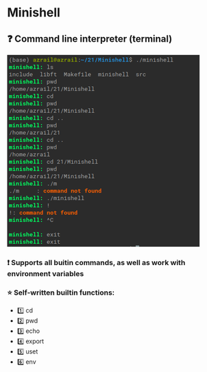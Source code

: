 # Minishell
## :question: Сommand line interpreter (terminal)
![alt text](/1.png)
###  :exclamation: Supports all buitin commands, as well as work with environment variables
### :star: Self-written builtin functions:
- :one: cd
- 2️⃣ pwd
- 3️⃣ echo
- 4️⃣ export
- 5️⃣ uset
- 6️⃣ env
